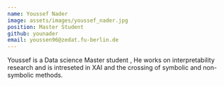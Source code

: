```yaml
---
name: Youssef Nader
image: assets/images/youssef_nader.jpg
position: Master Student
github: younader
email: youssen96@zedat.fu-berlin.de
---
```


Youssef is a Data science Master student , He works on interpretability research and is intreseted in XAI and the crossing of symbolic and non-symbolic methods. 